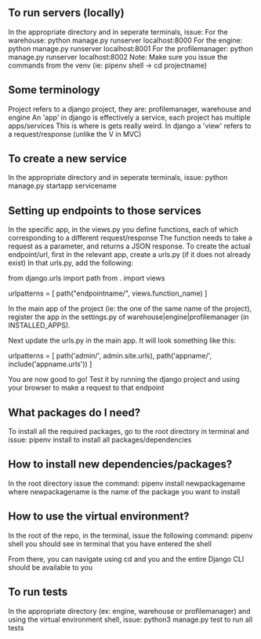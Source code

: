 ## To run servers (locally)
In the appropriate directory and in seperate terminals, issue:
    For the warehouse: python manage.py runserver localhost:8000
    For the engine: python manage.py runserver localhost:8001
    For the profilemanager: python manage.py runserver localhost:8002
Note: Make sure you issue the commands from the venv (ie: pipenv shell -> cd projectname)

## Some terminology
Project refers to a django project, they are: profilemanager, warehouse and engine
An 'app' in django is effectively a service, each project has multiple apps/services
This is where is gets really weird. In django a 'view' refers to a request/response (unlike the V in MVC)

## To create a new service
In the appropriate directory and in seperate terminals, issue:
python manage.py startapp servicename

## Setting up endpoints to those services
In the specific app, in the views.py you define functions, each of which corresponding to a different request/response
The function needs to take a request as a parameter, and returns a JSON response.
To create the actual endpoint/url, first in the relevant app, create a urls.py (if it does not already exist)
In that urls.py, add the following:

from django.urls import path
from . import views

urlpatterns = [
    path("endpointname/", views.function_name)
]

In the main app of the project (ie: the one of the same name of the project), register the app in the settings.py of warehouse|engine|profilemanager (in INSTALLED_APPS).

Next update the urls.py in the main app. It will look something like this:

urlpatterns = [
    path('admin/', admin.site.urls),
    path('appname/', include('appname.urls'))
]

You are now good to go! Test it by running the django project and using your browser to make a request to that endpoint

## What packages do I need?
To install all the required packages, go to the root directory in terminal and issue:
pipenv install
to install all packages/dependencies


## How to install new dependencies/packages?
In the root directory issue the command:
pipenv install newpackagename
where newpackagename is the name of the package you want to install


## How to use the virtual environment?
In the root of the repo, in the terminal, issue the following command:
pipenv shell
you should see in terminal that you have entered the shell

From there, you can navigate using cd and you and the entire Django CLI should be available to you

## To run tests
In the appropriate directory (ex: engine, warehouse or profilemanager) and using the virtual environment shell, issue:
python3 manage.py test
to run all tests